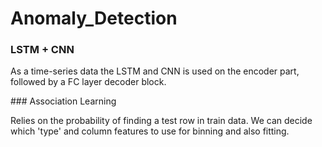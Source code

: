 # Anomaly_Detection

### LSTM + CNN
<p> As a time-series data the LSTM and CNN is used on the encoder part, followed by a FC layer decoder block. </p>
### Association Learning
<p> Relies on the probability of finding a test row in train data. We can decide which 'type' and column features to use for binning and also fitting. </p>
